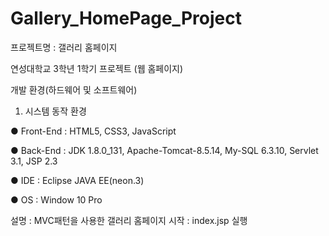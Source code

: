 # Gallery_HomePage_Project

프로젝트명 : 갤러리 홈페이지

연성대학교 3학년 1학기 프로젝트 (웹 홈페이지)

개발 환경(하드웨어 및 소프트웨어)
1. 시스템 동작 환경

● Front-End : HTML5, CSS3, JavaScript

● Back-End : JDK 1.8.0_131, Apache-Tomcat-8.5.14, My-SQL 6.3.10, Servlet 3.1, JSP 2.3

● IDE : Eclipse JAVA EE(neon.3)

● OS : Window 10 Pro


설명 : MVC패턴을 사용한 갤러리 홈페이지
시작 : index.jsp 실행
